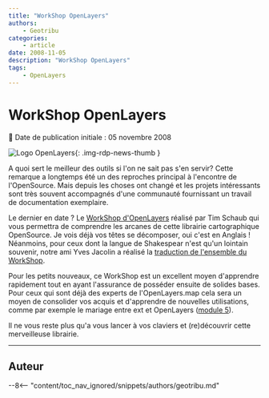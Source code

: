 ```yaml
---
title: "WorkShop OpenLayers"
authors:
    - Geotribu
categories:
    - article
date: 2008-11-05
description: "WorkShop OpenLayers"
tags:
    - OpenLayers
---
```


# WorkShop OpenLayers

:calendar: Date de publication initiale : 05 novembre 2008

![Logo OpenLayers](https://cdn.geotribu.fr/img/logos-icones/logiciels_librairies/openlayers.png){: .img-rdp-news-thumb }

A quoi sert le meilleur des outils si l'on ne sait pas s'en servir? Cette remarque a longtemps été un des reproches principal à l'encontre de l'OpenSource. Mais depuis les choses ont changé et les projets intéressants sont très souvent accompagnés d'une communauté fournissant un travail de documentation exemplaire.

Le dernier en date ? Le [WorkShop d'OpenLayers](http://workshops.opengeo.org/openlayers/intro/doc/en/index.html) réalisé par Tim Schaub qui vous permettra de comprendre les arcanes de cette librairie cartographique OpenSource. Je vois déjà vos têtes se décomposer, oui c'est en Anglais ! Néanmoins, pour ceux dont la langue de Shakespear n'est qu'un lointain souvenir, notre ami Yves Jacolin a réalisé la [traduction de l'ensemble du WorkShop](http://softlibre.gloobe.org/doku.php/openlayers/workshop/introduction).

Pour les petits nouveaux, ce WorkShop est un excellent moyen d'apprendre rapidement tout en ayant l'assurance de posséder ensuite de solides bases.  
Pour ceux qui sont déjà des experts de l'OpenLayers.map cela sera un moyen de consolider vos acquis et d'apprendre de nouvelles utilisations, comme par exemple le mariage entre ext et OpenLayers ([module 5](http://workshops.opengeo.org/openlayers/intro/doc/en/integration.html#integration)).

Il ne vous reste plus qu'a vous lancer à vos claviers et (re)découvrir cette merveilleuse librairie.

----

## Auteur

--8<-- "content/toc_nav_ignored/snippets/authors/geotribu.md"

